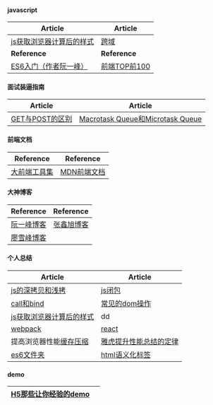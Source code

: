 #### javascript
| Article | Article |
| ------- | ------- |
| [js获取浏览器计算后的样式](http://www.zhangxinxu.com/wordpress/2012/05/getcomputedstyle-js-getpropertyvalue-currentstyle/) | [跨域](https://segmentfault.com/a/1190000003642057?_ea=330848) |
| **Reference** | **Reference** |
| [ES6入门（作者阮一峰）](http://es6.ruanyifeng.com/) | [前端TOP前100](https://www.awesomes.cn/rank) |

#### 面试装逼指南
| Article | Article |
| ------- | ------- |
| [GET与POST的区别](https://mp.weixin.qq.com/s?__biz=MzI3NzIzMzg3Mw==&mid=100000054&idx=1&sn=71f6c214f3833d9ca20b9f7dcd9d33e4#rd) | [Macrotask Queue和Microtask Queue](https://www.jianshu.com/p/3ed992529cfc) |

#### 前端文档
| Reference | Reference |
| --------- | --------- |
| [大前端工具集](https://github.com/nieweidong/fetool) | [MDN前端文档](https://developer.mozilla.org/zh-CN/docs/Web/JavaScript/A_re-introduction_to_JavaScript) |

#### 大神博客
| Reference | Reference |
| --------- | --------- |
| [阮一峰博客](http://www.ruanyifeng.com/blog/archives.html) | [张鑫旭博客](http://www.zhangxinxu.com/) |
| [廖雪峰博客](https://www.liaoxuefeng.com/)||
#### 个人总结
| Article | Article |
| --------- | --------- |
| [js的深拷贝和浅拷](http://www.cnblogs.com/taohuashan/p/6652770.html) | [js闭包](http://www.cnblogs.com/taohuashan/p/6689619.html) |
| [call和bind](http://www.cnblogs.com/taohuashan/p/8241976.html) | [常见的dom操作](http://www.cnblogs.com/taohuashan/p/8243517.html) |
| [js获取浏览器计算后的样式](http://www.zhangxinxu.com/wordpress/2012/05/getcomputedstyle-js-getpropertyvalue-currentstyle/) | dd |
| [webpack](/book/webpack/webpackUse.md/) | [react](/book/react/reactStudy.md/) |
| 提高浏览器性能[缓存](/book/browser/cache.md/)[压缩](/book/browser/compression.md/) | [雅虎提升性能总结的定律](/book/browser/yahoo.md/) |
| [es6文件夹](/book/es6/) | [html语义化标签](/book/html/html.md/) |

#### demo
| [H5那些让你经验的demo](https://www.zhihu.com/question/24398907) | |
| --------| -------|